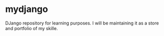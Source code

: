 # mydjango
 DJango repository for learning purposes. I will be maintaining it as a store and portfolio of my skille.
